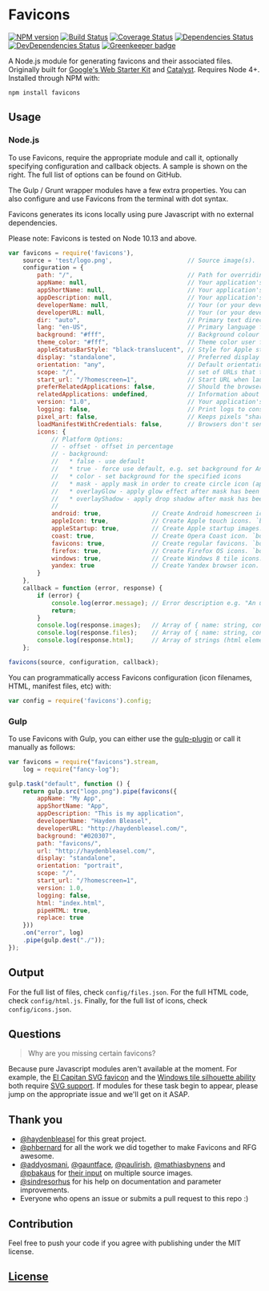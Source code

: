 # Favicons

[![NPM version](https://img.shields.io/npm/v/favicons.svg)](https://www.npmjs.org/package/favicons)
[![Build Status](https://travis-ci.org/itgalaxy/favicons.svg?branch=master)](https://travis-ci.org/itgalaxy/favicons)
[![Coverage Status](https://coveralls.io/repos/github/itgalaxy/favicons/badge.svg?branch=master)](https://coveralls.io/github/itgalaxy/favicons?branch=master)
[![Dependencies Status](https://david-dm.org/itgalaxy/favicons/status.svg)](https://david-dm.org/itgalaxy/favicons)
[![DevDependencies Status](https://david-dm.org/itgalaxy/favicons/dev-status.svg)](https://david-dm.org/itgalaxy/favicons?type=dev)
[![Greenkeeper badge](https://badges.greenkeeper.io/itgalaxy/favicons.svg)](https://greenkeeper.io)

A Node.js module for generating favicons and their associated files. Originally built for [Google's Web Starter Kit](https://github.com/google/web-starter-kit) and [Catalyst](https://github.com/haydenbleasel/catalyst). Requires Node 4+. Installed through NPM with:

```
npm install favicons
```

## Usage

### Node.js

To use Favicons, require the appropriate module and call it, optionally specifying configuration and callback objects. A sample is shown on the right. The full list of options can be found on GitHub.

The Gulp / Grunt wrapper modules have a few extra properties. You can also configure and use Favicons from the terminal with dot syntax.

Favicons generates its icons locally using pure Javascript with no external dependencies.

Please note: Favicons is tested on Node 10.13 and above.

```js
var favicons = require('favicons'),
    source = 'test/logo.png',                     // Source image(s). `string`, `buffer` or array of `string`
    configuration = {          
        path: "/",                                // Path for overriding default icons path. `string`
        appName: null,                            // Your application's name. `string`
        appShortName: null,                       // Your application's short_name. `string`. Optional. If not set, appName will be used
        appDescription: null,                     // Your application's description. `string`
        developerName: null,                      // Your (or your developer's) name. `string`
        developerURL: null,                       // Your (or your developer's) URL. `string`
        dir: "auto",                              // Primary text direction for name, short_name, and description
        lang: "en-US",                            // Primary language for name and short_name
        background: "#fff",                       // Background colour for flattened icons. `string`
        theme_color: "#fff",                      // Theme color user for example in Android's task switcher. `string`
        appleStatusBarStyle: "black-translucent", // Style for Apple status bar: "black-translucent", "default", "black". `string`
        display: "standalone",                    // Preferred display mode: "fullscreen", "standalone", "minimal-ui" or "browser". `string`
        orientation: "any",                       // Default orientation: "any", "natural", "portrait" or "landscape". `string`
        scope: "/",                               // set of URLs that the browser considers within your app
        start_url: "/?homescreen=1",              // Start URL when launching the application from a device. `string`
        preferRelatedApplications: false,         // Should the browser prompt the user to install the native companion app. `boolean`
        relatedApplications: undefined,           // Information about the native companion apps. This will only be used if `preferRelatedApplications` is `true`. `Array<{ id: string, url: string, platform: string }>`
        version: "1.0",                           // Your application's version string. `string`
        logging: false,                           // Print logs to console? `boolean`
        pixel_art: false,                         // Keeps pixels "sharp" when scaling up, for pixel art.  Only supported in offline mode.
        loadManifestWithCredentials: false,       // Browsers don't send cookies when fetching a manifest, enable this to fix that. `boolean`
        icons: {
            // Platform Options:
            // - offset - offset in percentage
            // - background:
            //   * false - use default
            //   * true - force use default, e.g. set background for Android icons
            //   * color - set background for the specified icons
            //   * mask - apply mask in order to create circle icon (applied by default for firefox). `boolean`
            //   * overlayGlow - apply glow effect after mask has been applied (applied by default for firefox). `boolean`
            //   * overlayShadow - apply drop shadow after mask has been applied .`boolean`
            //
            android: true,              // Create Android homescreen icon. `boolean` or `{ offset, background, mask, overlayGlow, overlayShadow }`
            appleIcon: true,            // Create Apple touch icons. `boolean` or `{ offset, background, mask, overlayGlow, overlayShadow }`
            appleStartup: true,         // Create Apple startup images. `boolean` or `{ offset, background, mask, overlayGlow, overlayShadow }`
            coast: true,                // Create Opera Coast icon. `boolean` or `{ offset, background, mask, overlayGlow, overlayShadow }`
            favicons: true,             // Create regular favicons. `boolean` or `{ offset, background, mask, overlayGlow, overlayShadow }`
            firefox: true,              // Create Firefox OS icons. `boolean` or `{ offset, background, mask, overlayGlow, overlayShadow }`
            windows: true,              // Create Windows 8 tile icons. `boolean` or `{ offset, background, mask, overlayGlow, overlayShadow }`
            yandex: true                // Create Yandex browser icon. `boolean` or `{ offset, background, mask, overlayGlow, overlayShadow }`
        }
    },
    callback = function (error, response) {
        if (error) {
            console.log(error.message); // Error description e.g. "An unknown error has occurred"
            return;
        }
        console.log(response.images);   // Array of { name: string, contents: <buffer> }
        console.log(response.files);    // Array of { name: string, contents: <string> }
        console.log(response.html);     // Array of strings (html elements)
    };

favicons(source, configuration, callback);
```

You can programmatically access Favicons configuration (icon filenames, HTML, manifest files, etc) with:

```js
var config = require('favicons').config;
```

### Gulp

To use Favicons with Gulp, you can either use the [gulp-plugin](https://github.com/rejas/gulp-favicons) or call it manually as follows:

```js
var favicons = require("favicons").stream,
    log = require("fancy-log");

gulp.task("default", function () {
    return gulp.src("logo.png").pipe(favicons({
        appName: "My App",
        appShortName: "App",
        appDescription: "This is my application",
        developerName: "Hayden Bleasel",
        developerURL: "http://haydenbleasel.com/",
        background: "#020307",
        path: "favicons/",
        url: "http://haydenbleasel.com/",
        display: "standalone",
        orientation: "portrait",
        scope: "/",
        start_url: "/?homescreen=1",
        version: 1.0,
        logging: false,
        html: "index.html",
        pipeHTML: true,
        replace: true
    }))
    .on("error", log)
    .pipe(gulp.dest("./"));
});
```

## Output

For the full list of files, check `config/files.json`. For the full HTML code, check `config/html.js`. Finally, for the full list of icons, check `config/icons.json`.

## Questions

> Why are you missing certain favicons?

Because pure Javascript modules aren't available at the moment. For example, the [El Capitan SVG favicon](https://github.com/haydenbleasel/favicons/issues/61) and the [Windows tile silhouette ability](https://github.com/haydenbleasel/favicons/issues/58) both require [SVG support](https://github.com/haydenbleasel/favicons/issues/53). If modules for these task begin to appear, please jump on the appropriate issue and we'll get on it ASAP.

## Thank you

- [@haydenbleasel](https://github.com/haydenbleasel) for this great project.
- [@phbernard](https://github.com/phbernard) for all the work we did together to make Favicons and RFG awesome.
- [@addyosmani](https://github.com/addyosmani), [@gauntface](https://github.com/gauntface), [@paulirish](https://github.com/paulirish), [@mathiasbynens](https://github.com/mathiasbynens) and [@pbakaus](https://github.com/pbakaus) for [their input](https://github.com/google/web-starter-kit/pull/442) on multiple source images.
- [@sindresorhus](https://github.com/sindresorhus) for his help on documentation and parameter improvements.
- Everyone who opens an issue or submits a pull request to this repo :)

## Contribution

Feel free to push your code if you agree with publishing under the MIT license.

## [License](LICENSE)
